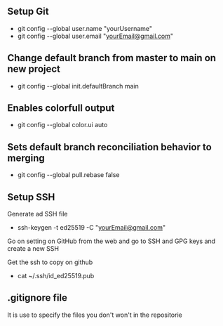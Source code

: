 ## Setup Git
- git config --global user.name "yourUsername"
- git config --global user.email "yourEmail@gmail.com"

## Change default branch from master to main on new project
- git config --global init.defaultBranch main

## Enables colorfull output
- git config --global color.ui auto

## Sets default branch reconciliation behavior to merging
- git config --global pull.rebase false

## Setup SSH
Generate ad SSH file
- ssh-keygen -t ed25519 -C "yourEmail@gmail.com"

Go on setting on GitHub from the web and go to SSH and GPG keys and create a new SSH

Get the ssh to copy on github
- cat ~/.ssh/id_ed25519.pub

## .gitignore file
It is use to specify the files you don't won't in the repositorie
